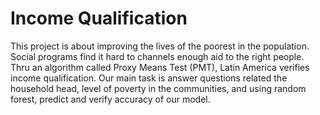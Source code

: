 # Income Qualification
This project is about improving the lives of the poorest in the population. Social programs find it hard to channels enough aid to the right people. Thru an algorithm called Proxy Means Test (PMT), Latin America verifies income qualification. Our main task is answer questions related the household head, level of poverty in the communities, and using random forest, predict and verify accuracy of our model.
